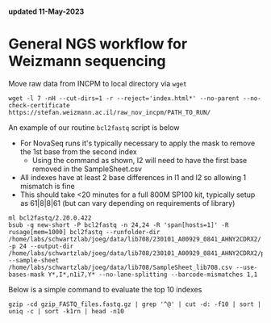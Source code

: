 #### updated 11-May-2023

# General NGS workflow for Weizmann sequencing

Move raw data from INCPM to local directory via `wget`
```
wget -l 7 -nH --cut-dirs=1 -r --reject='index.html*' --no-parent --no-check-certificate https://stefan.weizmann.ac.il/raw_nov_incpm/PATH_TO_RUN/
```

An example of our routine `bcl2fastq` script is below
* For NovaSeq runs it's typically necessary to apply the mask to remove the 1st base from the second index
  * Using the command as shown, I2 will need to have the first base removed in the SampleSheet.csv
* All indexes have at least 2 base differences in  I1 and I2 so allowing 1 mismatch is fine
* This should take <20 minutes for a full 800M SP100 kit, typically setup as 61|8|8|61 (but can vary depending on requirements of library)


```
ml bcl2fastq/2.20.0.422
bsub -q new-short -P bcl2fastq -n 24,24 -R 'span[hosts=1]' -R rusage[mem=1000] bcl2fastq --runfolder-dir /home/labs/schwartzlab/joeg/data/lib708/230101_A00929_0841_AHNY2CDRX2/ -p 24 --output-dir /home/labs/schwartzlab/joeg/data/lib708/230101_A00929_0841_AHNY2CDRX2/parental_fastq_mask/ --sample-sheet /home/labs/schwartzlab/joeg/data/lib708/SampleSheet_lib708.csv --use-bases-mask Y*,I*,n1i7,Y* --no-lane-splitting --barcode-mismatches 1,1
```


Below is a simple command to evaluate the top 10 indexes
```
gzip -cd gzip_FASTQ_files.fastq.gz | grep '^@' | cut -d: -f10 | sort | uniq -c | sort -k1rn | head -n10
```
